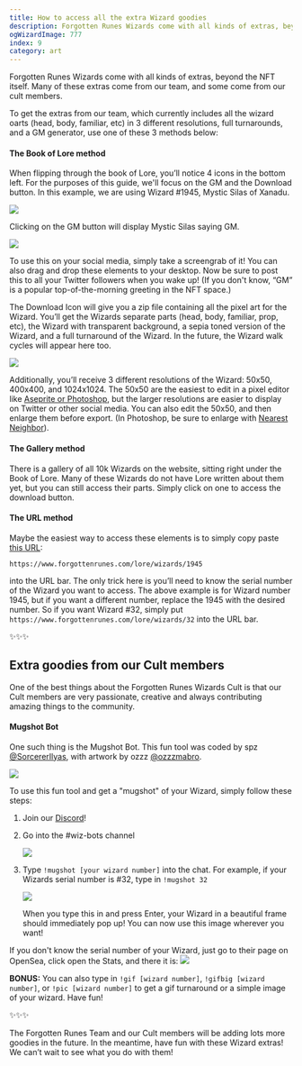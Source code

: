 ```yaml
---
title: How to access all the extra Wizard goodies
description: Forgotten Runes Wizards come with all kinds of extras, beyond the NFT itself. This guide will show you how to access your Wizard’s art, turnarounds of that Wizard, the GM generator, and many other upcoming treats such as walk cycles.
ogWizardImage: 777
index: 9
category: art
---
```


Forgotten Runes Wizards come with all kinds of extras, beyond the NFT itself. Many of these extras come from our team, and some come from our cult members.

To get the extras from our team, which currently includes all the wizard oarts (head, body, familiar, etc) in 3 different resolutions, full turnarounds, and a GM generator, use one of these 3 methods below:

#### **The Book of Lore method**

When flipping through the book of Lore, you’ll notice 4 icons in the bottom left. For the purposes of this guide, we'll focus on the GM and the Download button. In this example, we are using Wizard #1945, Mystic Silas of Xanadu.

![](https://i.imgur.com/X1IxYea.png)

Clicking on the GM button will display Mystic Silas saying GM.

![](https://i.imgur.com/4VT3rgt.png)

To use this on your social media, simply take a screengrab of it! You can also drag and drop these elements to your desktop. Now be sure to post this to all your Twitter followers when you wake up! (If you don't know, “GM” is a popular top-of-the-morning greeting in the NFT space.)

The Download Icon will give you a zip file containing all the pixel art for the Wizard. You’ll get the Wizards separate parts (head, body, familiar, prop, etc), the Wizard with transparent background, a sepia toned version of the Wizard, and a full turnaround of the Wizard. In the future, the Wizard walk cycles will appear here too.

![](https://i.imgur.com/uJXgFWx.png)

Additionally, you’ll receive 3 different resolutions of the Wizard: 50x50, 400x400, and 1024x1024. The 50x50 are the easiest to edit in a pixel editor like [Aseprite or Photoshop](https://www.forgottenrunes.com/posts/how-to-use-aseprite-for-wizards), but the larger resolutions are easier to display on Twitter or other social media. You can also edit the 50x50, and then enlarge them before export. (In Photoshop, be sure to enlarge with [Nearest Neighbor](https://www.hipsthetic.com/enlarge-pixel-art-without-blurring-in-photoshop/)).

#### **The Gallery method**

There is a gallery of all 10k Wizards on the website, sitting right under the Book of Lore. Many of these Wizards do not have Lore written about them yet, but you can still access their parts. Simply click on one to access the download button.

#### **The URL method**

Maybe the easiest way to access these elements is to simply copy paste [this URL](https://www.forgottenrunes.com/lore/wizards/1945):

`https://www.forgottenrunes.com/lore/wizards/1945`

into the URL bar. The only trick here is you’ll need to know the serial number of the Wizard you want to access. The above example is for Wizard number 1945, but if you want a different number, replace the 1945 with the desired number. So if you want Wizard #32, simply put
`https://www.forgottenrunes.com/lore/wizards/32` into the URL bar.

✨✨✨

## Extra goodies from our Cult members

One of the best things about the Forgotten Runes Wizards Cult is that our Cult members are very passionate, creative and always contributing amazing things to the community.

#### **Mugshot Bot**

One such thing is the Mugshot Bot. This fun tool was coded by spz [@SorcererIlyas](https://twitter.com/SorcererIlyas), with artwork by ozzz [@ozzzmabro](https://twitter.com/ozzzmabro).

![](https://i.imgur.com/s2fK085.png)

To use this fun tool and get a "mugshot" of your Wizard, simply follow these steps:

1. Join our [Discord](https://t.co/maMRpMaVhJ?amp=1)!

2. Go into the #wiz-bots channel

   ![](https://i.imgur.com/7qD2f6I.png)

3. Type `!mugshot [your wizard number]` into the chat. For example, if your Wizards serial number is #32, type in `!mugshot 32`

   ![](https://i.imgur.com/6EGvDn9.png)

   When you type this in and press Enter, your Wizard in a beautiful frame should immediately pop up! You can now use this image wherever you want!

If you don't know the serial number of your Wizard, just go to their page on OpenSea, click open the Stats, and there it is:
![](https://i.imgur.com/9U0cc12.png)

**BONUS:** You can also type in `!gif [wizard number]`, `!gifbig [wizard number]`, or `!pic [wizard number]` to get a gif turnaround or a simple image of your wizard. Have fun!

✨✨✨

The Forgotten Runes Team and our Cult members will be adding lots more goodies in the future. In the meantime, have fun with these Wizard extras! We can’t wait to see what you do with them!

